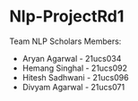 # Nlp-ProjectRd1
Team NLP Scholars
Members: 

<ul>
<li>Aryan Agarwal - 21ucs034</li>
<li>Hemang Singhal - 21ucs092</li>
<li>Hitesh Sadhwani - 21ucs096</li>
<li>Divyam Agarwal - 21ucs071</li>
</ul>
